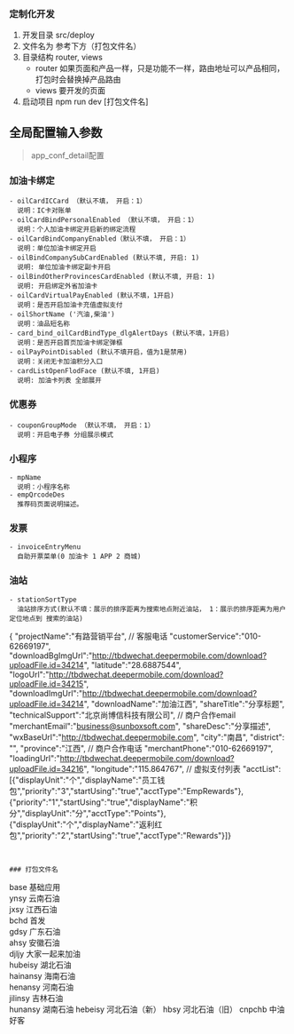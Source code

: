 ### 定制化开发
1. 开发目录 src/deploy
2. 文件名为 参考下方（打包文件名）
3. 目录结构 router, views
   - router 如果页面和产品一样，只是功能不一样，路由地址可以产品相同，打包时会替换掉产品路由
   - views 要开发的页面
4. 启动项目 npm run dev [打包文件名]

## 全局配置输入参数
> app_conf_detail配置  
### 加油卡绑定
```
- oilCardICCard （默认不填， 开启：1）
  说明：IC卡对账单
- oilCardBindPersonalEnabled （默认不填， 开启：1）
  说明：个人加油卡绑定开启新的绑定流程
- oilCardBindCompanyEnabled（默认不填， 开启：1）
  说明：单位加油卡绑定开启
- oilBindCompanySubCardEnabled (默认不填, 开启: 1)
  说明: 单位加油卡绑定副卡开启
- oilBindOtherProvincesCardEnabled (默认不填, 开启: 1)
  说明: 开启绑定外省加油卡
- oilCardVirtualPayEnabled (默认不填，1开启) 
  说明：是否开启加油卡充值虚拟支付
- oilShortName ('汽油,柴油') 
  说明：油品短名称
- card_bind_oilCardBindType_dlgAlertDays (默认不填，1开启) 
  说明：是否开启首页加油卡绑定弹框 
- oilPayPointDisabled (默认不填开启，值为1是禁用)
  说明：关闭无卡加油积分入口
- cardListOpenFlodFace (默认不填, 1开启)
  说明: 加油卡列表 全部展开
```
### 优惠券

```
- couponGroupMode （默认不填， 开启：1）
  说明：开启电子券 分组展示模式
```
### 小程序

```
- mpName
  说明：小程序名称
- empQrcodeDes
  推荐码页面说明描述。

```
### 发票

```
- invoiceEntryMenu   
  自助开票菜单(0 加油卡 1 APP 2 商城)

```
### 油站

```
- stationSortType   
  油站排序方式(默认不填：展示的排序距离为搜索地点附近油站， 1：展示的排序距离为用户定位地点到 搜索的油站)

```

{
"projectName":"有路营销平台",
// 客服电话
"customerService":"010-62669197",
"downloadBgImgUrl":"http://tbdwechat.deepermobile.com/download?uploadFile.id=34214",
"latitude":"28.6887544",
"logoUrl":"http://tbdwechat.deepermobile.com/download?uploadFile.id=34215",
"downloadImgUrl":"http://tbdwechat.deepermobile.com/download?uploadFile.id=34214",
"downloadName":"加油江西",
"shareTitle":"分享标题",
"technicalSupport":"北京尚博信科技有限公司",
 // 商户合作email
"merchantEmail":"business@sunboxsoft.com",
"shareDesc":"分享描述",
"wxBaseUrl":"http://tbdwechat.deepermobile.com",
"city":"南昌",
"district": "",
"province":"江西",
 // 商户合作电话
"merchantPhone":"010-62669197",
"loadingUrl":"http://tbdwechat.deepermobile.com/download?uploadFile.id=34216",
"longitude":"115.864767",
// 虚拟支付列表
"acctList":[{"displayUnit":"个","displayName":"员工钱包","priority":"3","startUsing":"true","acctType":"EmpRewards"},{"priority":"1","startUsing":"true","displayName":"积分","displayUnit":"分","acctType":"Points"},{"displayUnit":"个","displayName":"返利红包","priority":"2","startUsing":"true","acctType":"Rewards"}]}
```


### 打包文件名
```
base                    基础应用                        
ynsy                    云南石油       
jxsy                    江西石油              
bchd                    首发         
gdsy                    广东石油         
ahsy                    安徽石油        
djljy                   大家一起来加油    
hubeisy                 湖北石油        
hainansy                海南石油                  
henansy                 河南石油       
jilinsy                 吉林石油          
hunansy                 湖南石油
hebeisy                 河北石油（新）
hbsy                    河北石油（旧）
cnpchb                  中油好客
```
